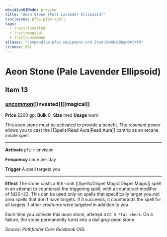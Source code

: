 ```yaml
---
obsidianUIMode: preview
title: "Aeon Stone (Pale Lavender Ellipsoid)"
cssclasses: pf2e,pf2e-spell
tags:
  - trait/invested
  - trait/magical
  - trait/uncommon
aliases: "Compendium.pf2e.equipment-srd.Item.B4R0LK8bgw0Vjtf0"
license: OGL
---
```

# Aeon Stone (Pale Lavender Ellipsoid)
## Item 13
### [uncommon](uncommon "Uncommon Rarity Trait")[[invested]][[magical]]


**Price** 2200 gp; 
**Bulk** 0; **Size** med
**Usage** worn

This aeon stone must be activated to provide a benefit. The resonant power allows you to cast the [[Spells/Read Aura|Read Aura]] cantrip as an arcane innate spell.

* * *

**Activate** `pf2:r` envision

**Frequency** once per day

**Trigger** A spell targets you

* * *

**Effect** The stone casts a 6th-rank [[Spells/Dispel Magic|Dispel Magic]] spell in an attempt to counteract the triggering spell, with a counteract modifier of 1d20+22. This can be used only on spells that specifically target you-not area spells that don't have targets. If it succeeds, it counteracts the spell for all targets if other creatures were targeted in addition to you.

Each time you activate this _aeon stone_, attempt a `DC 5 Flat check`. On a failure, the stone permanently turns into a _dull gray aeon stone_.

*Source: Pathfinder Core Rulebook*
*OGL*
